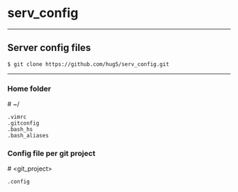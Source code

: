 # serv_config
---------------------

## Server config files

`$ git clone https://github.com/hug5/serv_config.git`

---------------------

### Home folder

\# ~/

    .vimrc
    .gitconfig
    .bash_hs
    .bash_aliases


### Config file per git project

\# <git_project>

    .config
